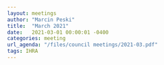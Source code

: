 ```yaml
---
layout: meetings
author: "Marcin Peski"
title:  "March 2021"
date:   2021-03-01 00:00:01 -0400
categories: meeting
url_agenda: "/files/council meetings/2021-03.pdf"
tags: IHRA
---
```


